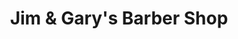 ---
title: "Jim & Gary's Barber Shop"
url: /rolling-meadows/jim-and-garys-barber-shop/
shop: hairdresser
---